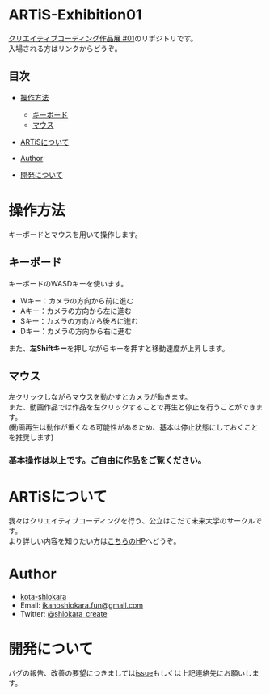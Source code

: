 # ARTiS-Exhibition01
[クリエイティブコーディング作品展 #01](https://artis-creativecodingcircle.github.io/ARTiS-Exhibition01/)のリポジトリです。  
入場される方はリンクからどうぞ。  

## 目次
- [操作方法](#chapter1)
    - [キーボード](#chapter1-1)
    - [マウス](#chapter1-2)

- [ARTiSについて](#chapter2)

- [Author](#chapter3)

- [開発について](#chapter4)

<a id="chapter1"></a>

# 操作方法
キーボードとマウスを用いて操作します。  

<a id="chapter1-1"></a>

## キーボード
キーボードのWASDキーを使います。  
- Wキー：カメラの方向から前に進む
- Aキー：カメラの方向から左に進む
- Sキー：カメラの方向から後ろに進む
- Dキー：カメラの方向から右に進む  

また、**左Shiftキー**を押しながらキーを押すと移動速度が上昇します。

<a id="chapter1-2"></a>

## マウス
左クリックしながらマウスを動かすとカメラが動きます。  
また、動画作品では作品を左クリックすることで再生と停止を行うことができます。  
(動画再生は動作が重くなる可能性があるため、基本は停止状態にしておくことを推奨します)  

### 基本操作は以上です。ご自由に作品をご覧ください。

<a id="chapter2"></a>

# ARTiSについて
我々はクリエイティブコーディングを行う、公立はこだて未来大学のサークルです。  
より詳しい内容を知りたい方は[こちらのHP](https://artis-creativecodingcircle.github.io/)へどうぞ。  

<a id="chapter3"></a>

# Author
- [kota-shiokara](https://github.com/kota-shiokara)
- Email: ikanoshiokara.fun@gmail.com
- Twitter: [@shiokara_create](https://twitter.com/shiokara_create)

<a id="chapter4"></a>

# 開発について
バグの報告、改善の要望につきましては[issue](https://github.com/ARTiS-CreativeCodingCircle/ARTiS-Exhibition01/issues)もしくは上記連絡先にお願いします。